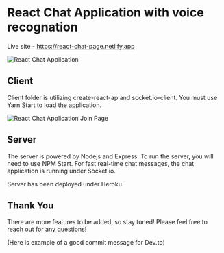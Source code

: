 # React Chat Application with voice recognation 

Live site - <https://react-chat-page.netlify.app>

![React Chat Application](./client/image/chat-app.png)

## Client

Client folder is utilizing create-react-ap and socket.io-client. You must use Yarn Start to load the application.

![React Chat Application Join Page](./client/image/join.png)

## Server

The server is powered by Nodejs and Express. To run the server, you will need to use NPM Start. For fast real-time chat messages, the chat application is running under Socket.io. 

Server has been deployed under Heroku. 

## Thank You

There are more features to be added, so stay tuned! Please feel free to reach out for any questions!

(Here is example of a good commit message for Dev.to)
